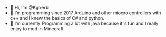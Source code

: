 - 👋 Hi, I’m @Kgoerbi
- 👀 I’m programming since 2017 Arduino and other miocro controllers with c++ and I knew the basics of C# and python.
- 🌱 I’m currently Programming a lot with java because it's fun and I really enjoy to mod in Minecraft.

<!---
Kgoerbi/Kgoerbi is a ✨ special ✨ repository because its `README.md` (this file) appears on your GitHub profile.
You can click the Preview link to take a look at your changes.
--->
